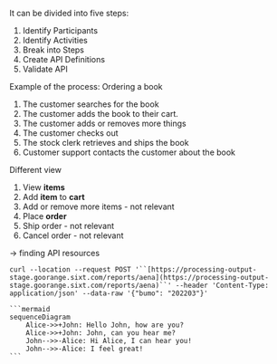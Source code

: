 It can be divided into five steps:
1. Identify Participants
2. Identify Activities
3. Break into Steps
4. Create API Definitions
5. Validate API


Example of the process: Ordering a book
1. The customer searches for the book
2. The customer adds the book to their cart.
3. The customer adds or removes more things
4. The customer checks out
5. The stock clerk retrieves and ships the book
6. Customer support contacts the customer about the book

Different view
1. View **items**
2. Add **item** to **cart**
3. Add or remove more items - not relevant
4. Place **order**
5. Ship order - not relevant
6. Cancel order - not relevant

-> finding API resources


`curl --location --request POST '``[https://processing-output-stage.goorange.sixt.com/reports/aena](https://processing-output-stage.goorange.sixt.com/reports/aena)``' --header 'Content-Type: application/json' --data-raw '{"bumo": "202203"}'`

````
```mermaid
sequenceDiagram
    Alice->>+John: Hello John, how are you?
    Alice->>+John: John, can you hear me?
    John-->>-Alice: Hi Alice, I can hear you!
    John-->>-Alice: I feel great!
```
````